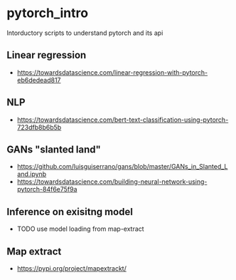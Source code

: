 # pytorch_intro
Intorductory scripts to understand pytorch and its api

## Linear regression
* https://towardsdatascience.com/linear-regression-with-pytorch-eb6dedead817

## NLP
* https://towardsdatascience.com/bert-text-classification-using-pytorch-723dfb8b6b5b

## GANs "slanted land"
* https://github.com/luisguiserrano/gans/blob/master/GANs_in_Slanted_Land.ipynb
* https://towardsdatascience.com/building-neural-network-using-pytorch-84f6e75f9a

## Inference on exisitng model
* TODO use model loading from map-extract

## Map extract
* https://pypi.org/project/mapextrackt/
